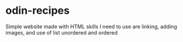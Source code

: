 # odin-recipes
Simple website made with HTML
skills I need to use are linking, adding images, and use of list unordered and ordered